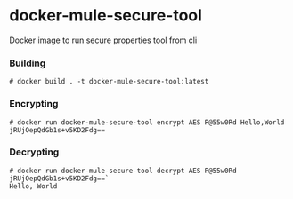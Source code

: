 # docker-mule-secure-tool
Docker image to run secure properties tool from cli

### Building
```
# docker build . -t docker-mule-secure-tool:latest
```

### Encrypting
```
# docker run docker-mule-secure-tool encrypt AES P@55w0Rd Hello,World
jRUjOepQdGb1s+v5KD2Fdg==
```

### Decrypting
```
# docker run docker-mule-secure-tool decrypt AES P@55w0Rd jRUjOepQdGb1s+v5KD2Fdg==`
Hello, World
```
